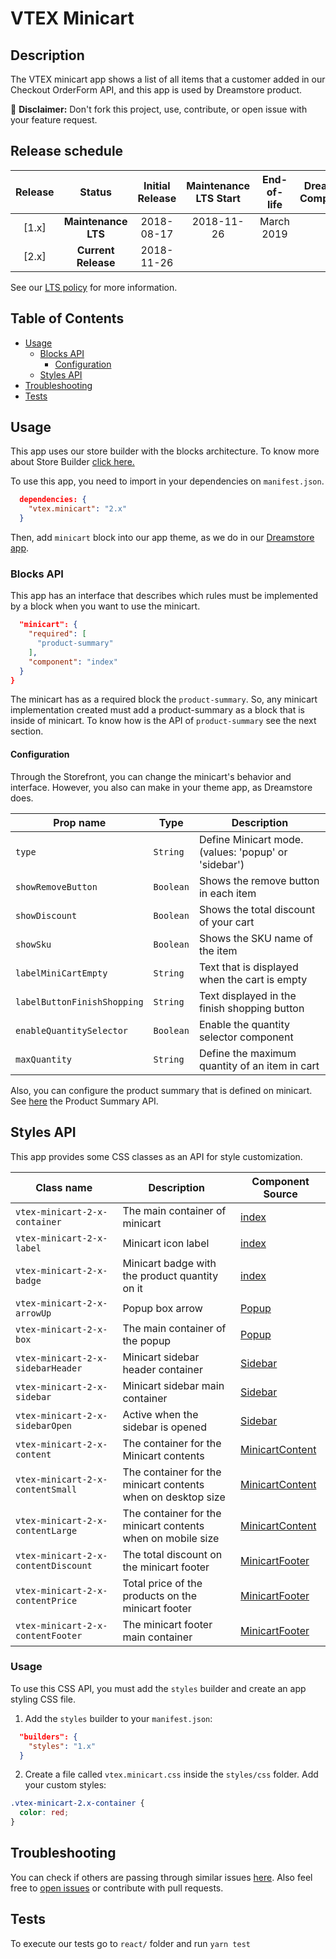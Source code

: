 VTEX Minicart
=====

## Description
The VTEX minicart app shows a list of all items that a customer added in our Checkout OrderForm API, and this app is used by Dreamstore product.

:loudspeaker: **Disclaimer:** Don't fork this project, use, contribute, or open issue with your feature request.

## Release schedule
| Release  | Status              | Initial Release | Maintenance LTS Start | End-of-life | Dreamstore Compatibility
| :--:     | :---:               |  :---:          | :---:                 | :---:       | :---: 
| [1.x]    | **Maintenance LTS** |  2018-08-17     | 2018-11-26            | March 2019  | 1.x
| [2.x]    | **Current Release** |  2018-11-26     |                       |             | 2.x

See our [LTS policy](https://github.com/vtex-apps/awesome-io#lts-policy) for more information.

## Table of Contents
- [Usage](#usage)
  - [Blocks API](#blocks-api)
    - [Configuration](#configuration)
  - [Styles API](#styles-api)
- [Troubleshooting](#troubleshooting)
- [Tests](#tests)

## Usage

This app uses our store builder with the blocks architecture. To know more about Store Builder [click here.](https://help.vtex.com/en/tutorial/understanding-storebuilder-and-stylesbuilder#structuring-and-configuring-our-store-with-object-object)

To use this app, you need to import in your dependencies on `manifest.json`.

```json
  dependencies: {
    "vtex.minicart": "2.x"
  }
```

Then, add `minicart` block into our app theme, as we do in our [Dreamstore app](https://github.com/vtex-apps/dreamstore/blob/master/store/blocks.json). 

### Blocks API
This app has an interface that describes which rules must be implemented by a block when you want to use the minicart.

```json
  "minicart": {
    "required": [
      "product-summary"
    ],
    "component": "index"
  }
}
```
The minicart has as a required block the `product-summary`. So, any minicart implementation created must add a product-summary as a block that is inside of minicart. To know how is the API of `product-summary` see the next section.

#### Configuration 
Through the Storefront, you can change the minicart's behavior and interface. However, you also can make in your theme app, as Dreamstore does.

| Prop name          | Type       | Description                                                                 |
| ------------------ | ---------- | --------------------------------------------------------------------------- |
| `type`                      | `String`   | Define Minicart mode. (values: 'popup' or 'sidebar')               |
| `showRemoveButton`          | `Boolean`  | Shows the remove button in each item                               |
| `showDiscount`              | `Boolean`  | Shows the total discount of your cart                              |
| `showSku`                   | `Boolean`  | Shows the SKU name of the item                                     |
| `labelMiniCartEmpty`        | `String`   | Text that is displayed when the cart is empty                      |
| `labelButtonFinishShopping` | `String`   | Text displayed in the finish shopping button                       |
| `enableQuantitySelector`    | `Boolean`  | Enable the quantity selector component                             |
| `maxQuantity`               | `String`   | Define the maximum quantity of an item in cart                     |

Also, you can configure the product summary that is defined on minicart. See [here](https://github.com/vtex-apps/product-summary/blob/master/README.md#configuration) the Product Summary API. 

## Styles API

This app provides some CSS classes as an API for style customization.

Class name | Description | Component Source
---|---|---
`vtex-minicart-2-x-container` | The main container of minicart | [index](/react/index.js)
`vtex-minicart-2-x-label` | Minicart icon label | [index](/react/index.js)
`vtex-minicart-2-x-badge` | Minicart badge with the product quantity on it | [index](/react/index.js)
`vtex-minicart-2-x-arrowUp` | Popup box arrow | [Popup](/react/components/Popup.js)
`vtex-minicart-2-x-box` | The main container of the popup | [Popup](/react/components/Popup.js)
`vtex-minicart-2-x-sidebarHeader` | Minicart sidebar header container | [Sidebar](/react/components/Sidebar.js)
`vtex-minicart-2-x-sidebar` | Minicart sidebar main container | [Sidebar](/react/components/Sidebar.js)
`vtex-minicart-2-x-sidebarOpen` | Active when the sidebar is opened | [Sidebar](/react/components/Sidebar.js)
`vtex-minicart-2-x-content` | The container for the Minicart contents | [MinicartContent](/react/components/MinicartContent.js)
`vtex-minicart-2-x-contentSmall` | The container for the minicart contents when on desktop size | [MinicartContent](/react/components/MinicartContent.js)
`vtex-minicart-2-x-contentLarge` | The container for the minicart contents when on mobile size | [MinicartContent](/react/components/MinicartContent.js)
`vtex-minicart-2-x-contentDiscount` | The total discount on the minicart footer | [MinicartFooter](/react/components/MinicartFooter.js)
`vtex-minicart-2-x-contentPrice` | Total price of the products on the minicart footer | [MinicartFooter](/react/components/MinicartFooter.js)
`vtex-minicart-2-x-contentFooter` | The minicart footer main container | [MinicartFooter](/react/components/MinicartFooter.js)

### Usage

To use this CSS API, you must add the `styles` builder and create an app styling CSS file.

1. Add the `styles` builder to your `manifest.json`:

```json
  "builders": {
    "styles": "1.x"
  }
```

2. Create a file called `vtex.minicart.css` inside the `styles/css` folder. Add your custom styles:

```css
.vtex-minicart-2.x-container {
  color: red;
}
```

## Troubleshooting
You can check if others are passing through similar issues [here](https://github.com/vtex-apps/minicart/issues). Also feel free to [open issues](https://github.com/vtex-apps/minicart/issues/new) or contribute with pull requests.

## Tests
To execute our tests go to `react/` folder and run `yarn test` 
